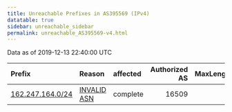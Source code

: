 ```yaml
---
title: Unreachable Prefixes in AS395569 (IPv4)
datatable: true
sidebar: unreachable_sidebar
permalink: unreachable_AS395569-v4.html
---
```


Data as of 2019-12-13 22:40:00 UTC


<div class="datatable-begin"></div>

| Prefix                                                     | Reason                                                                                                   | affected   |   Authorized AS |   MaxLength | Anchor                           |   unreachable /24s |
|:-----------------------------------------------------------|:---------------------------------------------------------------------------------------------------------|:-----------|----------------:|------------:|:---------------------------------|-------------------:|
| [162.247.164.0/24](https://stat.ripe.net/162.247.164.0/24) | [INVALID ASN](https://rpki-validator.ripe.net/announcement-preview?asn=AS395569&prefix=162.247.164.0/24) | complete   |           16509 |           0 | [ARIN](unreachable_ARIN-v4.html) |                  1 |

<div class="datatable-end"></div>